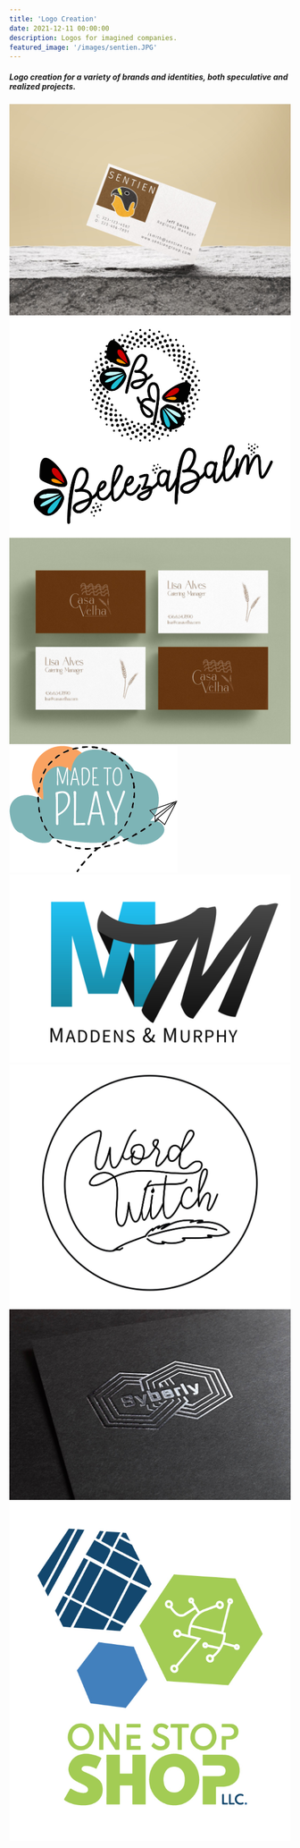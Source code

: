 ```yaml
---
title: 'Logo Creation'
date: 2021-12-11 00:00:00
description: Logos for imagined companies.
featured_image: '/images/sentien.JPG'
---
```



##### Logo creation for a variety of brands and identities, both speculative and realized projects.


<div class="gallery" data-columns="3">
	<img src="/images/sentien.JPG">
	<img src="/images/beleza_balm-04.jpg">
	<img src="/images/casa_velha.JPG">
        <img src="/images/made-to-play.png"> 
	<img src="/images/m-m.jpg">
	<img src="/images/word-witch.JPG">
	<img src="/images/syberly_silver_stamped.jpg">
	<img src="/images/color_whitebackground.jpg">
</div>
